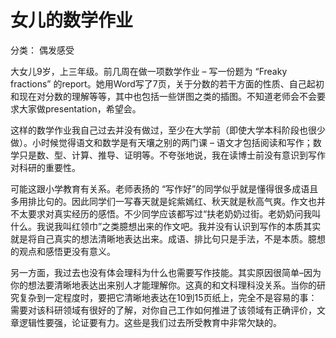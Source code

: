 # 女儿的数学作业

分类： 偶发感受

大女儿9岁，上三年级。前几周在做一项数学作业 – 写一份题为 “Freaky fractions” 的report。她用Word写了7页，关于分数的若干方面的性质、自己起初和现在对分数的理解等等，其中也包括一些饼图之类的插图。不知道老师会不会要求大家做presentation，希望会。

这样的数学作业我自己过去并没有做过，至少在大学前（即使大学本科阶段也很少做）。小时候觉得语文和数学是有天壤之别的两门课 – 语文才包括阅读和写作；数学只是数、型、计算、推导、证明等。不夸张地说，我在读博士前没有意识到写作对科研的重要性。

可能这跟小学教育有关系。老师表扬的 “写作好”的同学似乎就是懂得很多成语且多用排比句的。因此同学们一写春天就是姹紫嫣红、秋天就是秋高气爽。作文也并不太要求对真实经历的感悟。不少同学应该都写过“扶老奶奶过街。老奶奶问我叫什么。我说我叫红领巾”之类臆想出来的作文吧。我并没有认识到写作的本质其实就是将自己真实的想法清晰地表达出来。成语、排比句只是手法，不是本质。臆想的观点和感悟更没有意义。

另一方面，我过去也没有体会理科为什么也需要写作技能。其实原因很简单–因为你的想法要清晰地表达出来别人才能理解你。这真的和文科理科没关系。当你的研究复杂到一定程度时，要把它清晰地表达在10到15页纸上，完全不是容易的事：需要对该科研领域有很好的了解，对你自己工作如何推进了该领域有正确评价，文章逻辑性要强，论证要有力。这些是我们过去所受教育中非常欠缺的。
